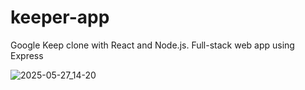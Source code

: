 # keeper-app

Google Keep clone with React and Node.js. Full-stack web app using Express


![2025-05-27_14-20](https://github.com/user-attachments/assets/588c329c-ecd3-4f7a-af54-a325189c8f7f)
